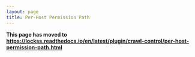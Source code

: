 ```yaml
---
layout: page
title: Per-Host Permission Path
---
```


**This page has moved to <https://lockss.readthedocs.io/en/latest/plugin/crawl-control/per-host-permission-path.html>**

